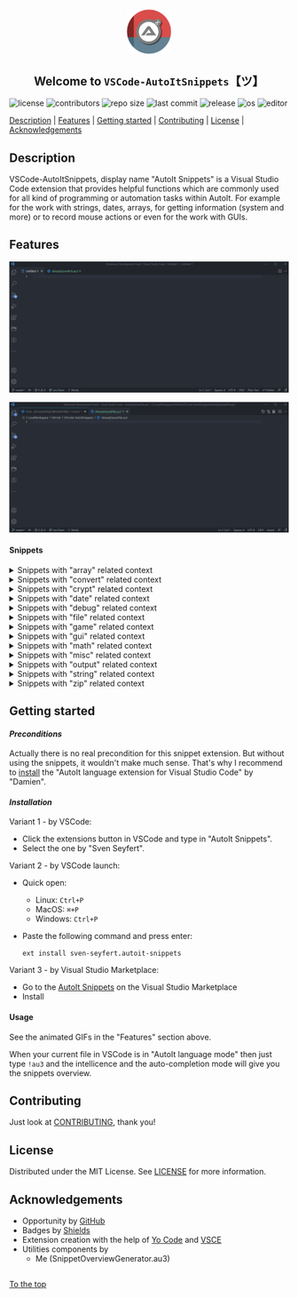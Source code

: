 #####

<p align="center">
    <img src="images/icon.png" width="80" />
    <h2 align="center">Welcome to <code>VSCode-AutoItSnippets</code>【ツ】</h2>
</p>

![license](https://img.shields.io/badge/license-MIT-ff69b4.svg?style=flat-square&logo=spdx)
![contributors](https://img.shields.io/github/contributors/Sven-Seyfert/VSCode-AutoItSnippets.svg?style=flat-square&logo=github)
![repo size](https://img.shields.io/github/repo-size/Sven-Seyfert/VSCode-AutoItSnippets.svg?style=flat-square&logo=github)
![last commit](https://img.shields.io/github/last-commit/Sven-Seyfert/VSCode-AutoItSnippets.svg?style=flat-square&logo=github)
![release](https://img.shields.io/github/release/Sven-Seyfert/VSCode-AutoItSnippets.svg?style=flat-square&logo=github)
![os](https://img.shields.io/badge/os-windows-yellow.svg?style=flat-square&logo=windows)
![editor](https://img.shields.io/badge/editor-VSCode-blueviolet.svg?style=flat-square&logo=visual-studio-code)

[Description](#description) | [Features](#features) | [Getting started](#getting-started) | [Contributing](#contributing) | [License](#license) | [Acknowledgements](#acknowledgements)

## Description

VSCode-AutoItSnippets, display name "AutoIt Snippets" is a Visual Studio Code extension that provides helpful functions which are commonly used for all kind of programming or automation tasks within AutoIt. For example for the work with strings, dates, arrays, for getting information (system and more) or to record mouse actions or even for the work with GUIs.

## Features

![usage](screenshots/usageExample1.gif)

![usage](screenshots/usageExample2.gif)

#### Snippets

<details>
<summary>Snippets with "array" related context</summary>
<p>

| Snippet | Prefix | Description |
| :--- | :--- | :--- |
| ArrayCreate | !au3_arrayCreate | Create and initialize a 1D array as example. |
| ArrayCreate2D | !au3_arrayCreate2D | Create and initialize a 2D array as example. |
| ArrayDisplay | !au3_arrayDisplay | Default _ArrayDisplay with the array name as title. |
| ArrayItemsToString | !au3_arrayItemsToString | Combines all array items to a string. Similar to _ArrayToString function, but simpler. |
| FileContentToArray | !au3_fileContentToArray | File content or multiline string to array. |
| FilterEmptyLinesFromArray | !au3_filterEmptyLinesFromArray | Remove empty strings from array. |
| GetCount | !au3_getCount | Get array index count. |
| SortColumnSequenceOf2dArray | !au3_sortColumnSequenceOf2dArray | Sort column sequence alphabetically of a multidimensional array. |
| TransformToZeroBasedArray | !au3_transformToZeroBasedArray | Transform an array which starts on index one to a zero based array. |

<p>
</details>

<details>
<summary>Snippets with "convert" related context</summary>
<p>

| Snippet | Prefix | Description |
| :--- | :--- | :--- |
| Base64ToBinary | !au3_base64ToBinary | Convert a Base64 string to a binary string (vString). |
| BinaryToBase64 | !au3_binaryToBase64 | Reads a binary file and convert to Base64 string. |
| ConvertBinToInt | !au3_convertBinToInt | Convert binary to integer. |
| ConvertHexToInt | !au3_convertHexToInt | Convert hex to integer. |
| ConvertIntToBin | !au3_convertIntToBin | Convert integer to binary. |
| ConvertIntToHex | !au3_convertIntToHex | Convert integer to hex. |
| ConvertIntToOct | !au3_convertIntToOct | Convert integer to octal number. |
| HexColorInvert | !au3_hexColorInvert | Invert the given hex color. |

<p>
</details>

<details>
<summary>Snippets with "crypt" related context</summary>
<p>

| Snippet | Prefix | Description |
| :--- | :--- | :--- |
| DecryptFromUtf16LittleEndian | !au3_decryptFromUtf16LittleEndian | Decrypt from UTF16 Little Endian (UTF-16LE). |
| DecryptString | !au3_decryptString | Decrypt a encrypted string by your default crypt key to be human readable. |
| EncryptString | !au3_encryptString | Encrypt string by your default crypt key to encrypted unreadable string. |
| EncryptToUtf16LittleEndian | !au3_encryptToUtf16LittleEndian | Encrypt to UTF16 Little Endian (UTF-16LE). |

<p>
</details>

<details>
<summary>Snippets with "date" related context</summary>
<p>

| Snippet | Prefix | Description |
| :--- | :--- | :--- |
| CalendarWeekToDays | !au3_calendarWeekToDays | Get an array of days from the given calendar week. |
| GetDateDiffByBoundary | !au3_getDateDiffByBoundary | Get date diff by boundary (e. g. 90 days from the current day). |
| GetDateTime | !au3_getDateTime | Get current date and time as a timestamp. |
| GetHHMMSSOfSeconds | !au3_getHHMMSSOfSeconds | Get hours, minutes and seconds of given seconds (reverse of _getSecondsOfHHMMSS). |
| GetSecondsOfHHMMSS | !au3_getSecondsOfHHMMSS | Get seconds of given hours, minutes and seconds (reverse of _getHHMMSSOfSeconds). |
| GetTimerDiffInSecOrMin | !au3_getTimerDiffInSecOrMin | Get timer diff in seconds or minutes. |

<p>
</details>

<details>
<summary>Snippets with "debug" related context</summary>
<p>

| Snippet | Prefix | Description |
| :--- | :--- | :--- |
| DoesFunctionExists | !au3_doesFunctionExists | Check function exists by name of the function in the given file. |
| GetListOfAllFunctions | !au3_getListOfAllFunctions | List all functions of the given file to an array. |
| GetListOfAllVariables | !au3_getListOfAllVariables | List all variables of the given file to an array. |

<p>
</details>

<details>
<summary>Snippets with "file" related context</summary>
<p>

| Snippet | Prefix | Description |
| :--- | :--- | :--- |
| AddBackslashToPathEnd | !au3_addBackslashToPathEnd | Ensure trailing backslash for a path. |
| AppendToFile | !au3_appendToFile | Append text to file. |
| CreateFileWithSpecificSize | !au3_createFileWithSpecificSize | Create a dummy file with a specific file size. |
| ExistsNotAllowedCharacters | !au3_existsNotAllowedCharacters | Check string for not allowed characters regarding a file renaming action. |
| FileExistsBranch | !au3_fileExistsBranch | Check condition for file or directory exists. |
| GetFileContent | !au3_getFileContent | Get file content to string. |
| GetFileProperties | !au3_getFileProperties | Get all possible file properties to array. |
| GetFilePropertyValue | !au3_getFilePropertyValue | Get specific file property value. |
| GetFileShare | !au3_getFileShare | Get a list of FileShares as array. |
| GetJustFileExtension | !au3_getJustFileExtension | Get just the file extension of a file name or file path. |
| GetJustFileName | !au3_getJustFileName | Get just the file name of a file path (including the file extension). |
| GetJustPathOfFile | !au3_getJustPathOfFile | Get just the path of a file. |
| IsFileInUse | !au3_isFileInUse | Check is file in use by another process. |
| OpenFolder | !au3_openFolder | Open a given folder. |
| RelativeToAbsolutePath | !au3_relativeToAbsolutePath | Resolve relative path to absolute path. |
| SaveBinaryToFile | !au3_saveBinaryToFile | Create a binary file out of a binary string (vString). See _base64ToBinary function. |
| SetMaxDirectories | !au3_setMaxDirectories | Remove directories until the maximum count of directories is reached (e. g. for log directories with a timestamp as name). |
| SetMaxFiles | !au3_setMaxFiles | Remove files until the maximum count of files is reached (e. g. for log files with a timestamp as name). |
| SortFileByAscOrDesc | !au3_sortFileByAscOrDesc | Sort file content ascending or descending. |
| WriteFile | !au3_writeFile | Create or overwrite a file with the given content. |

<p>
</details>

<details>
<summary>Snippets with "game" related context</summary>
<p>

| Snippet | Prefix | Description |
| :--- | :--- | :--- |
| GetDistanceByPythagoras | !au3_getDistanceByPythagoras | Get the distance from one point to an other point by Pythagoras. |
| IsKeyPressed | !au3_isKeyPressed | Indicates that a key of the keyboard is pressed. Returns the boolean. |
| IsKeyReleased | !au3_isKeyReleased | Indicates that a key of the keyboard was released after it was pressed. Returns the boolean. |
| IsPointPositionBetween | !au3_isPointPositionBetween | Detects whether the position of a point is between two other positions. |

<p>
</details>

<details>
<summary>Snippets with "gui" related context</summary>
<p>

| Snippet | Prefix | Description |
| :--- | :--- | :--- |
| GuiFadeIn | !au3_guiFadeIn | Fade GUI window in. |
| GuiFadeOut | !au3_guiFadeOut | Fade GUI window out. |
| GetLabelSize | !au3_getLabelSize | Get the label size (with or height in pixel). |
| GetWindowHandle | !au3_getWindowHandle | Get window handle by title. |
| GuiAllowedInputs | !au3_guiAllowedInputs | Control GUI input data by allowed input values (keystrokes). |
| GuiInputFilterWMCommand | !au3_guiInputFilterWMCommand | Watch and filter specific GUI input controls by specific RegEx pattern. |
| GuiSetWinToCenter | !au3_guiSetWinToCenter | Set window to center on screen. |
| GuiWindowShakeAsHint | !au3_guiWindowShakeAsHint | Let the window shake a bit as a popup hint. |
| IsFocusOnGui | !au3_isFocusOnGui | Is given GUI in focus (window exists, window is visible, window is enabled and window is active). |
| IsMouseOnGui | !au3_isMouseOnGui | Is mouse over the GUI. |
| SetVisualStateOfStartBar | !au3_setVisualStateOfStartBar | Toggle visual state of the windows start bar. |
| ShowToolTipInfo | !au3_showToolTipInfo | Show tool tip text with padding. |
| StartBarToggle | !au3_startBarToggle | Show or hide windows start bar. |

<p>
</details>

<details>
<summary>Snippets with "math" related context</summary>
<p>

| Snippet | Prefix | Description |
| :--- | :--- | :--- |
| Get_GreatestCommonDivisor_LeastCommonMultiple | !au3_get_GreatestCommonDivisor_LeastCommonMultiple | Get 'greatest common divisor' and 'least common multiple' of to numbers. |
| IsNumberOdd | !au3_isNumberOdd | Is number odd or even. |
| KilometresToMiles | !au3_kilometresToMiles | Calculates the miles of given kilometers. |
| MilesToKilometres | !au3_milesToKilometres | Calculates the kilometers of given miles. |

<p>
</details>

<details>
<summary>Snippets with "misc" related context</summary>
<p>

| Snippet | Prefix | Description |
| :--- | :--- | :--- |
| DeleteCurrentScriptAfterRun | !au3_deleteCurrentScriptAfterRun | Delete current script after execution (after run). |
| DrawRecordedMouseMovesFromFile | !au3_drawRecordedMouseMovesFromFile | Draw recorded mouse moves (like a curve) from data of a file (see function _recordMouseMovesToConsole). |
| GetMacOrIpAddress | !au3_getMacOrIpAddress | Get MAC address or if not found the IP address. |
| GetMonitorResolution | !au3_getMonitorResolution | Get monitor resolution data as array. |
| GetProcessPathByPID | !au3_getProcessPathByPID | Get process path by process id (PID). |
| MsgBoxWithoutStop | !au3_msgBoxWithoutStop | Show a message box without stop/pause the program execution. |
| PressKeyOrSendStringSeveralTimes | !au3_pressKeyOrSendStringSeveralTimes | Press key (keystroke) or send a string several times. |
| RecordMouseMovesToConsole | !au3_recordMouseMovesToConsole | Record mouse move as 'MouseMove( ... )' string to console. Which is a preparation step for function _drawRecordedMouseMovesFromFile. |
| SetDisplayResolution | !au3_setDisplayResolution | Set display resolution to specific display width and height. |
| TalkOverPcVoice | !au3_talkOverPcVoice | Let the computer read out your text by the use of the SAPI API. |
| ToggleDesktopIcons | !au3_toggleDesktopIcons | Toggles the visibility of the desktop icons. |

<p>
</details>

<details>
<summary>Snippets with "output" related context</summary>
<p>

| Snippet | Prefix | Description |
| :--- | :--- | :--- |
| ConsoleWriteUnicodeChars | !au3_consoleWriteUnicodeChars | Write Unicode characters to the console. |
| GetAutoItEnvironmentInfos | !au3_getAutoItEnvironmentInfos | Get AutoIt environment information. |
| GetCommandLineOutput | !au3_getCommandLineOutput | Read command line output (result of a given command) to string. |
| GetComputerInfos | !au3_getComputerInfos | Get computer information. |
| NewLine | !au3_newLine | Get one newline (carriage return and line feed) by default or multiple newlines by optional parameter. |
| Print | !au3_print | Extends the default ConsoleWrite function by a default line break and optionally by start- and trailing pipe sign for better notice of whitespaces. |

<p>
</details>

<details>
<summary>Snippets with "string" related context</summary>
<p>

| Snippet | Prefix | Description |
| :--- | :--- | :--- |
| CreateRandomText | !au3_createRandomText | Create a random text (string based on different modi). |
| GetGuid | !au3_getGuid | Get a valid GUID. |
| GetGuidSegment | !au3_getGuidSegment | Get GUID segment which is used in function _getGuid. |
| GetUniqueMachineGuidString | !au3_getUniqueMachineGuidString | Get unique machine guid as string. |
| NormalizeStringLength | !au3_normalizeStringLength | Normalize string length for a good looking table like output result. |
| SplitStringByCountToArray | !au3_splitStringByCountToArray | Split a long string by defined count to an array. |
| StringProperWithoutSpaces | !au3_stringProperWithoutSpaces | Reformat the given string to proper case without spaces ('This string will be reformated to proper case without spaces' => 'ThisStringWillBeReformatedToProperCaseWithoutSpaces'). |
| StringProperWithSpaces | !au3_stringProperWithSpaces | Reformat the given string to proper case with spaces ('ThisStringWillBeReformatedToStringProperCaseWithSpaces' => 'This String Will Be Reformated To String Proper Case With Spaces'). |

<p>
</details>

<details>
<summary>Snippets with "zip" related context</summary>
<p>

| Snippet | Prefix | Description |
| :--- | :--- | :--- |
| CreateZipArchive | !au3_createZipArchive | Creates a zip archive by windows built in functionality. |
| ExtractZipArchive | !au3_extractZipArchive | Extract a zip archive by windows built in functionality. |
| ExtractZipVia7z | !au3_extractZipVia7z | Extract zip archive by 7z call. |

<p>
</details>

## Getting started

#### *Preconditions*

Actually there is no real precondition for this snippet extension.
But without using the snippets, it wouldn't make much sense.
That's why I recommend to [install](https://marketplace.visualstudio.com/items?itemName=Damien.autoit) the "AutoIt language extension for Visual Studio Code" by "Damien".

#### *Installation*

Variant 1 - by VSCode:

- Click the extensions button in VSCode and type in "AutoIt Snippets".
- Select the one by "Sven Seyfert".

Variant 2 - by VSCode launch:

- Quick open:
  - Linux: `Ctrl+P`
  - MacOS: `⌘+P`
  - Windows: `Ctrl+P`
- Paste the following command and press enter:

  ```
  ext install sven-seyfert.autoit-snippets
  ```

Variant 3 - by Visual Studio Marketplace:

- Go to the [AutoIt Snippets](https://marketplace.visualstudio.com/items?itemName=sven-seyfert.autoit-snippets) on the Visual Studio Marketplace
- Install

#### Usage

See the animated GIFs in the "Features" section above.

When your current file in VSCode is in "AutoIt language mode" then just type `!au3` and the intellicence and the auto-completion mode will give you the snippets overview.

## Contributing

Just look at [CONTRIBUTING](https://github.com/Sven-Seyfert/VSCode-AutoItSnippets/blob/main/docs/CONTRIBUTING.md), thank you!

## License

Distributed under the MIT License. See [LICENSE](https://github.com/Sven-Seyfert/VSCode-AutoItSnippets/blob/main/LICENSE.md) for more information.

## Acknowledgements

- Opportunity by [GitHub](https://github.com)
- Badges by [Shields](https://shields.io)
- Extension creation with the help of [Yo Code](https://github.com/Microsoft/vscode-generator-code) and [VSCE](https://github.com/microsoft/vscode-vsce)
- Utilities components by
  - Me (SnippetOverviewGenerator.au3)

##

[To the top](#)
